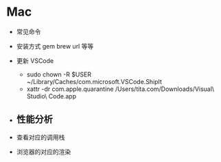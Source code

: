 # Mac

- 常见命令
- 安装方式 gem brew url 等等
- 更新 VSCode

  - sudo chown -R $USER ~/Library/Caches/com.microsoft.VSCode.ShipIt
  - xattr -dr com.apple.quarantine /Users/tita.com/Downloads/Visual\ Studio\ Code.app

- ## 性能分析
- 查看对应的调用栈
- 浏览器的对应的渲染
